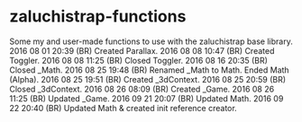 # zaluchistrap-functions
Some my and user-made functions to use with the zaluchistrap base library.
2016 08 01 20:39 (BR) Created Parallax.
2016 08 08 10:47 (BR) Created Toggler.
2016 08 08 11:25 (BR) Closed Toggler.
2016 08 16 20:35 (BR) Closed _Math.
2016 08 25 19:48 (BR) Renamed _Math to Math. Ended Math (Alpha).
2016 08 25 19:51 (BR) Created _3dContext.
2016 08 25 20:59 (BR) Closed _3dContext.
2016 08 26 08:09 (BR) Created _Game.
2016 08 26 11:25 (BR) Updated _Game.
2016 09 21 20:07 (BR) Updated Math.
2016 09 22 20:40 (BR) Updated Math & created init reference creator.
